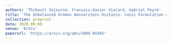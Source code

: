 ```yaml
---
authors: 'Thibault Séjourné, François-Xavier Vialard, Gabriel Peyré'
title: 'The Unbalanced Gromov Wasserstein Distance: Conic Formulation and Relaxation'
collection: preprint
date: 2020-09-09
venue: 'ArXiv'
paperurl: 'https://arxiv.org/abs/2009.04266'
---
```


